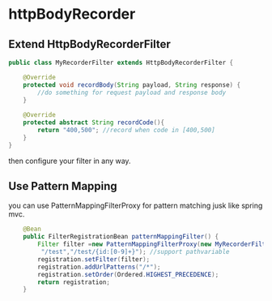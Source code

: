# httpBodyRecorder

## Extend HttpBodyRecorderFilter

```java
public class MyRecorderFilter extends HttpBodyRecorderFilter {

    @Override
    protected void recordBody(String payload, String response) {
        //do something for request payload and response body
    }
    
    @Override
    protected abstract String recordCode(){
        return "400,500"; //record when code in [400,500]
    }
}
```

then configure your filter in any way.

## Use Pattern Mapping

you can use PatternMappingFilterProxy for pattern matching jusk like spring mvc.

```java
    @Bean
    public FilterRegistrationBean patternMappingFilter() {
        Filter filter =new PatternMappingFilterProxy(new MyRecorderFilter(),
         "/test","/test/{id:[0-9]+}"); //support pathvariable
        registration.setFilter(filter);
        registration.addUrlPatterns("/*");
        registration.setOrder(Ordered.HIGHEST_PRECEDENCE);
        return registration;
    }
```
